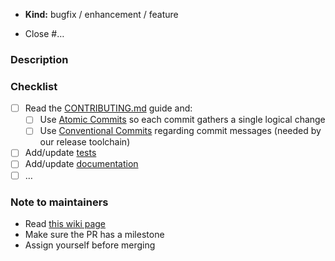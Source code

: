 * **Kind:** bugfix / enhancement / feature

<!-- For a bug fix, make sure the bug was already reported in an issue. -->

* Close #…

### Description

<!-- Please recap the motivation and/or implementation choices for this change. -->

### Checklist

<!-- You can remove all the check-boxes that are not applicable. -->

* [ ] Read the [CONTRIBUTING.md](https://github.com/pfitaxel/learn-ocaml/blob/add-contributing.md/CONTRIBUTING.md) guide and:
  * [ ] Use [Atomic Commits](https://github.com/pfitaxel/learn-ocaml/blob/add-contributing.md/CONTRIBUTING.md#atomic-commits) so each commit gathers a single logical change
  * [ ] Use [Conventional Commits](https://github.com/pfitaxel/learn-ocaml/blob/add-contributing.md/CONTRIBUTING.md#conventional-commits) regarding commit messages (needed by our release toolchain)
* [ ] Add/update [tests](https://github.com/ocaml-sf/learn-ocaml/tree/master/tests#readme)
  <!-- if the change impacts the grading feature. -->
* [ ] Add/update [documentation](https://github.com/ocaml-sf/learn-ocaml/tree/master/docs)
  <!-- if there are some user-facing changes. -->
* [ ] …
  <!-- you can add more items to summarize what remains to do. -->

<!-- You can leave this note below as a reminder for maintainers: -->
### Note to maintainers

* Read [this wiki page](https://github.com/ocaml-sf/learn-ocaml/wiki/Checklist-for-testing-and-merging-a-PR)
* Make sure the PR has a milestone
* Assign yourself before merging
